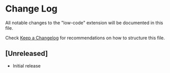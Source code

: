 # Change Log

All notable changes to the "low-code" extension will be documented in this file.

Check [Keep a Changelog](http://keepachangelog.com/) for recommendations on how to structure this file.

## [Unreleased]

- Initial release